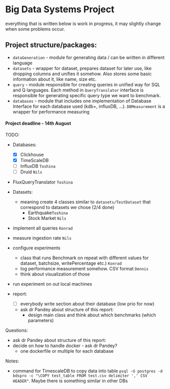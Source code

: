 # Big Data Systems Project

everything that is written below is work in progress, it may slightly change when some problems occur.
## Project structure/packages:
- `dataGeneration` - module for generating data / can be written in different language
- `datasets` - wrapper for dataset, prepares dataset for later use, like dropping columns and unifies it somehow. Also stores some basic information about it, like name, size etc.
- `query` - module responsible for creating queries in unified way for SQL and Q languages. Each method in `QueryTranslator` interface is responsible for generating specific query type we want to benchmark.
- `databases` - module that includes one implementation of Database Interface for each database used (kdb+, influxDB, ...). `DBMeasurement` is a wrapper for performance measuring


#### Project deadline - 14th August

TODO:
- Databases:
  - [x] Clickhouse
  - [x] TimeScaleDB
  - [ ] InfluxDB `Toshina`
  - [ ] Druid `Nils`
- FluxQueryTranslator `Toshina`
- Datasets:
  - meaning create 4 classes similar to `datasets/TestDataset` that correspond to datasets we chose (2/4 done) 
    - Earthquake`Toshina`
    - Stock Market `Nils`
- implement all queries `Konrad`
- measure ingestion rate `Nils`
- configure experiments
  - class that runs Benchmark on repeat with different values for dataset, batchsize, writePercentage etc.) `Konrad`
  - log performance measurement somehow. CSV format `Dennis`
  - think about visualization of those

- run experiment on out local machines
- report:
  - [ ] everybody write section about their database (low prio for now)
  - ask dr Pandey about structure of this report:
    - design main class and think about which benchmarks (which parameters)

Questions:
- ask dr Pandey about structure of this report:
- decide on how to handle docker - ask dr Pandey?
  - one dockerfile or multiple for each database


Notes:
- command for TimescaleDB to copy data into table `psql -U postgres -d bdspro -c "\COPY test_table FROM test.csv delimiter ',' CSV HEADER"`. Maybe there is something similar in other DBs